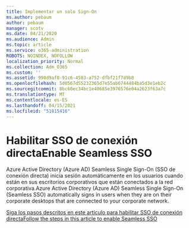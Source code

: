```yaml
---
title: Implementar un solo Sign-On
ms.author: pebaum
author: pebaum
manager: scotv
ms.date: 04/21/2020
ms.audience: Admin
ms.topic: article
ms.service: o365-administration
ROBOTS: NOINDEX, NOFOLLOW
localization_priority: Normal
ms.collection: Adm_O365
ms.custom: ''
ms.assetid: 998d9af8-91c6-4583-a752-dfbf21f7d9b8
ms.openlocfilehash: 5d0567d55232365d7e55ab6744484ba5d3e1eb2c
ms.sourcegitcommit: 8bc60ec34bc1e40685e3976576e04a2623f63a7c
ms.translationtype: MT
ms.contentlocale: es-ES
ms.lasthandoff: 04/15/2021
ms.locfileid: "51815416"
---
```

# <a name="enable-seamless-sso"></a><span data-ttu-id="8c535-102">Habilitar SSO de conexión directa</span><span class="sxs-lookup"><span data-stu-id="8c535-102">Enable Seamless SSO</span></span>

<span data-ttu-id="8c535-103">Azure Active Directory (Azure AD) Seamless Single Sign-On (SSO de conexión directa) inicia sesión automáticamente en los usuarios cuando están en sus escritorios corporativos que están conectados a la red corporativa.</span><span class="sxs-lookup"><span data-stu-id="8c535-103">Azure Active Directory (Azure AD) Seamless Single Sign-On (Seamless SSO) automatically signs in users when they are on their corporate desktops that are connected to your corporate network.</span></span>
  
[<span data-ttu-id="8c535-104">Siga los pasos descritos en este artículo para habilitar SSO de conexión directa</span><span class="sxs-lookup"><span data-stu-id="8c535-104">Follow the steps in this article to enable Seamless SSO</span></span>](https://docs.microsoft.com/azure/active-directory/connect/active-directory-aadconnect-sso-quick-start)
  

